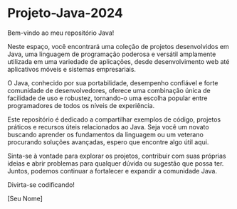 # Projeto-Java-2024


Bem-vindo ao meu repositório Java!

Neste espaço, você encontrará uma coleção de projetos desenvolvidos em Java, uma linguagem de programação poderosa e versátil amplamente utilizada em uma variedade de aplicações, desde desenvolvimento web até aplicativos móveis e sistemas empresariais.

O Java, conhecido por sua portabilidade, desempenho confiável e forte comunidade de desenvolvedores, oferece uma combinação única de facilidade de uso e robustez, tornando-o uma escolha popular entre programadores de todos os níveis de experiência.

Este repositório é dedicado a compartilhar exemplos de código, projetos práticos e recursos úteis relacionados ao Java. Seja você um novato buscando aprender os fundamentos da linguagem ou um veterano procurando soluções avançadas, espero que encontre algo útil aqui.

Sinta-se à vontade para explorar os projetos, contribuir com suas próprias ideias e abrir problemas para qualquer dúvida ou sugestão que possa ter. Juntos, podemos continuar a fortalecer e expandir a comunidade Java.

Divirta-se codificando!

[Seu Nome]

